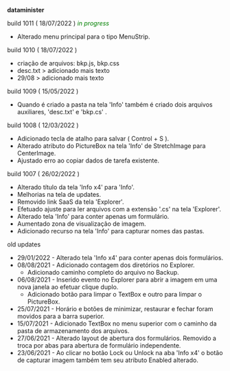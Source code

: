**dataminister**

build 1011 ( 18/07/2022 ) <em><span style="color:green">in progress</span></em>

- Alterado menu principal para o tipo MenuStrip.




build 1010 ( 18/07/2022 )
- criação de arquivos: bkp.js, bkp.css
- desc.txt > adicionado mais texto
- 29/08 > adicionado mais texto

build 1009 ( 15/05/2022 )
- Quando é criado a pasta na tela 'Info' também é criado dois arquivos auxiliares, 'desc.txt' e 'bkp.cs' .


build 1008 ( 12/03/2022 )
- Adicionado tecla de atalho para salvar ( Control + S ).	
- Alterado atributo do PictureBox na tela 'Info' de StretchImage para CenterImage.
- Ajustado erro ao copiar dados de tarefa existente.

build 1007 ( 26/02/2022 )
- Alterado título da tela 'Info x4' para 'Info'.
- Melhorias na tela de updates.
- Removido link SaaS da tela 'Explorer'.
- Efetuado ajuste para ler arquivos com a extensão '.cs' na tela 'Explorer'.
- Alterado tela 'Info' para conter apenas um formulário. 
- Aumentado zona de visualização de imagem.	
- Adicionado recurso na tela 'Info' para capturar nomes das pastas.

old updates
- 29/01/2022 - Alterado tela 'Info x4' para conter apenas dois formulários.
- 08/08/2021 - Adicionado contagem dos diretórios no Explorer.
  - Adicionado caminho completo do arquivo no Backup.
- 06/08/2021 - Inserido evento no Explorer para abrir a imagem em uma nova janela ao efetuar clique duplo.
  - Adicionado botão para limpar o TextBox e outro para limpar o PictureBox.
- 25/07/2021 - Horário e botões de minimizar, restaurar e fechar foram movidos para a barra superior.
- 15/07/2021 - Adicionado TextBox no menu superior com o caminho da pasta de armazenamento dos arquivos.
- 27/06/2021 - Alterado layout de abertura dos formulários. Removido a troca por abas para abertura de formulário independente.
- 23/06/2021 - Ao clicar no botão Lock ou Unlock na aba 'Info x4' o botão de capturar imagem também tem seu atributo Enabled alterado.
